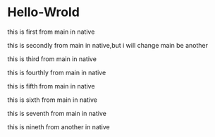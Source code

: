 # Hello-Wrold

this is first from main in native

this is secondly from main in native,but i will change main be another

this is third from main in native

this is fourthly from main in native

this is fifth from main in native

this is sixth from main in native

this is seventh from main in native

this is nineth from another in native